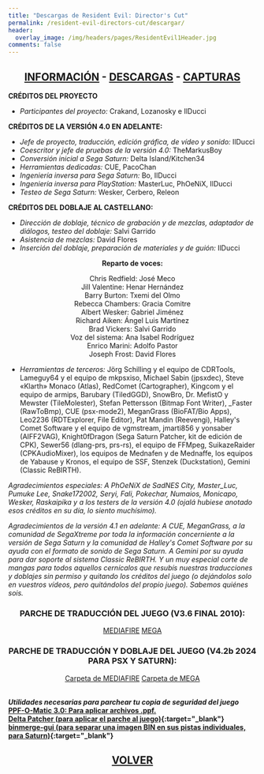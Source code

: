 ```yaml
---
title: "Descargas de Resident Evil: Director's Cut"
permalink: /resident-evil-directors-cut/descargar/
header:
  overlay_image: /img/headers/pages/ResidentEvil1Header.jpg
comments: false
---
```


<h2 style="text-align: center;"><strong><a href="/resident-evil-directors-cut/informacion/">INFORMACIÓN</a> - <a href="/resident-evil-directors-cut/descargar/">DESCARGAS</a> - <a href="/resident-evil-directors-cut/capturas/">CAPTURAS</a></strong></h2>

**CRÉDITOS DEL PROYECTO**
 - *Participantes del proyecto:* Crakand, Lozanosky e IlDucci

**CRÉDITOS DE LA VERSIÓN 4.0 EN ADELANTE:**
 - *Jefe de proyecto, traducción, edición gráfica, de vídeo y sonido:* IlDucci
 - *Coescritor y jefe de pruebas de la versión 4.0:* TheMarkusBoy
 - *Conversión inicial a Sega Saturn:* Delta Island/Kitchen34
 - *Herramientas dedicadas:* CUE, PacoChan
 - *Ingeniería inversa para Sega Saturn:* Bo, IlDucci
 - *Ingeniería inversa para PlayStation:* MasterLuc, PhOeNiX, IlDucci
 - *Testeo de Sega Saturn:* Wesker, Cerbero, Releon

**CRÉDITOS DEL DOBLAJE AL CASTELLANO:**
 - *Dirección de doblaje, técnico de grabación y de mezclas, adaptador de 
 diálogos, testeo del doblaje:* Salvi Garrido  
 - *Asistencia de mezclas:* David Flores  
 - *Inserción del doblaje, preparación de materiales y de guión:* IlDucci
 
<center>
<b>Reparto de voces:</b><br>

Chris Redfield: José Meco<br>
Jill Valentine: Henar Hernández<br>
Barry Burton: Txemi del Olmo<br>
Rebecca Chambers: Gracia Comitre<br>
Albert Wesker: Gabriel Jiménez<br>
Richard Aiken: Ángel Luis Martínez<br>
Brad Vickers: Salvi Garrido<br>
Voz del sistema: Ana Isabel Rodríguez<br>
Enrico Marini: Adolfo Pastor<br>
Joseph Frost: David Flores

</center>

 - *Herramientas de terceros:* Jörg Schilling y el equipo de CDRTools, Lameguy64 y el equipo de mkpsxiso, 
Michael Sabin (jpsxdec), Steve «Klarth» Monaco (Atlas), RedComet 
(Cartographer), Kingcom y el equipo de armips, Barubary (TiledGGD), SnowBro, 
Dr. MefistO y Mewster (TileMolester), Stefan Pettersson (Bitmap Font 
Writer), _Faster (RawToBmp), CUE (psx-mode2), MeganGrass (BioFAT/Bio Apps), 
Leo2236 (RDTExplorer, File Editor), Pat Mandin (Reevengi), Halley's Comet 
Software y el equipo de vgmstream, jmarti856 y yonsaber (AIFF2VAG), 
Knight0fDragon (Sega Saturn Patcher, kit de edición de CPK), Sewer56 
(dlang-prs, prs-rs), el equipo de FFMpeg, SuikazeRaider (CPKAudioMixer), los 
equipos de Mednafen y de Mednaffe, los equipos de Yabause y Kronos, el 
equipo de SSF, Stenzek (Duckstation), Gemini (Classic ReBIRTH).

*Agradecimientos especiales: A PhOeNiX de SadNES City, Master_Luc, Pumuke Lee, Snake172002, Seryi, Fali, 
Pokechar, Numaios, Monicapo, Wesker, Raskaipika y a los testers de la 
versión 4.0 (ojalá hubiese anotado esos créditos en su día, lo siento 
muchísimo).*

*Agradecimientos de la versión 4.1 en adelante:
A CUE, MeganGrass, a la comunidad de SegaXtreme por toda la información 
concerniente a la versión de Sega Saturn y la comunidad de Halley's Comet 
Software por su ayuda con el formato de sonido de Sega Saturn.
A Gemini por su ayuda para dar soporte al sistema Classic ReBIRTH.
Y un muy especial corte de mangas para todos aquellos cernícalos que resubís 
nuestras traducciones y doblajes sin permiso y quitando los créditos del 
juego (o dejándolos solo en vuestros vídeos, pero quitándolos del propio 
juego). Sabemos quiénes sois.*

<h3 style="text-align: center;">PARCHE DE TRADUCCIÓN DEL JUEGO (V3.6 FINAL 2010):</h3>

<center>
<a href="https://www.mediafire.com/file_premium/exxcw7d72j8anpe/REDC-V36.rar/file" class="btn btn--primary btn--x-large" target="_blank">MEDIAFIRE</a> <a href="https://mega.nz/file/xF1VmbSb#ot3AJMmmRmIRHTQ3nYjEbA12HCJ-zZE_ItCpwhAgSN4" class="btn btn--primary btn--x-large" target="_blank">MEGA</a>
</center>

<h3 style="text-align: center;">PARCHE DE TRADUCCIÓN Y DOBLAJE DEL JUEGO (V4.2b 2024 PARA PSX Y SATURN):</h3>

<center>
<a href="https://www.mediafire.com/folder/9rh9895tjhs01/REDC" class="btn btn--primary btn--x-large" target="_blank">Carpeta de MEDIAFIRE</a> <a href="https://mega.nz/folder/hcdVmQLR#rTq2AVpd8NHbsfOgEk_8OA" class="btn btn--primary btn--x-large" target="_blank">Carpeta de MEGA</a>
</center><br>

_**Utilidades necesarias para parchear tu copia de seguridad del juego**_  
**[PPF-O-Matic 3.0: Para aplicar archivos .ppf.](https://www.psx-place.com/resources/ppf-o-matic.507/)**  
**[Delta Patcher (para aplicar el parche al juego)](https://github.com/marco-calautti/DeltaPatcher/releases){:target="_blank"}**  
**[binmerge-gui (para separar una imagen BIN en sus pistas individuales, para Saturn)](https://github.com/loadwordteam/binmerge-gui){:target="_blank"}**

<h2 style="text-align: center;"><a href="/resident-evil-directors-cut/"><strong>VOLVER</strong></a></h2>


